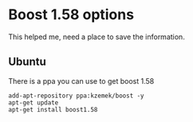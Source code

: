 # Boost 1.58 options

This helped me, need a place to save the information.

## Ubuntu

There is a ppa you can use to get boost 1.58

```
add-apt-repository ppa:kzemek/boost -y
apt-get update
apt-get install boost1.58
```
